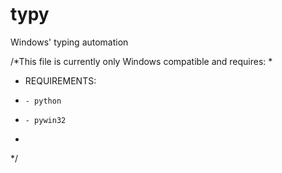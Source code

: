 # typy
Windows' typing automation

/*This file is currently only Windows compatible and requires:
*
* REQUIREMENTS:
*	  - python
*	  - pywin32
*	
*/
